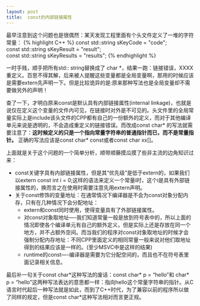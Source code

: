 ```yaml
---
layout: post
title:  const的内部链接属性
---
```


最早注意到这个问题也是很偶然：某天发现工程里面有个头文件定义了一堆的字符常量：
{% highlight C++ %}
const std::string sKeyCode                  =    "code";        
const std::string sKeyResult                =    "result";      
const std::string sKeyResults               =    "results";
{% endhighlight %}

一时手贱，顺手把所有std:: string替换成了 char *，结果一跑：链接错误，XXXX重定义。百思不得其解，后来被人提醒这些变量都是全局变量啊，那用的时候应该是需要extern先声明一下。但是比较诡异的是:原来那种写法也是全局变量却不需要做另外的声明！

查了一下，才明白原来const是默认具有内部链接属性(internal linkage)，也就是说仅在定义这个变量的文件内可见，在链接时对外是不可见的。头文件里的全局常量实际上是include该头文件的CPP都有自己的一份额外的定义，而对于其他编译单元来说是透明的，不会造成重定义的链接错误。而改成const char\*    的写法就需要注意了：**这时候定义的只是一个指向常量字符串的普通指针而已，而不是常量指针。** 正确的写法应该是const char* const或者const char xx[]。

上面就是关于这个问题的一个简单分析，顺带顺藤摸瓜摸了些非主流的边角知识过来：

* const关键字具有内部链接属性，但是其“优先级”是低于extern的，如果我们以extern const int i = 0;这样的语法来定义一个常量i时，这个i是具有外部链接属性的，换而言之在使用时需要注意先用extern声明。
* 关于const修饰的变量地址：在通常情况下编译器是不会为const对象分配内存，只有在几种情况下会分配地址：
     * extern和const同时使用，使得变量具有了外部链接属性。
     * 对const对象取地址—-我们知道常量一般是放到符号表中的，所以上面的情况即使各个编译单元有自己的额外定义，但是实际上还是存放在同一个地方，并不占额外空间。而当我们的程序对const对象取地址的时候才会强制分配内存地址：不同CPP里面定义的相同常量一般来说对他们取地址得到的结果应该是一样的。(至少MSVC中是这样的结果)
     * runtime的const—-编译器是需要为它分配空间的，而且也不在符号表里面记录相关信息。


最后补一句关于const char\*这种写法的废话：const char\* p = “hello”和 char\* p = “hello”这两种写法表达的意思都一样：指向hello这个常量字符串的指针。从C语言时代起后一种写法就是如此，而到了C++时代，为了兼容以前的程序所以做了同样的规定，但是const char*这种写法相对而言更正规。
